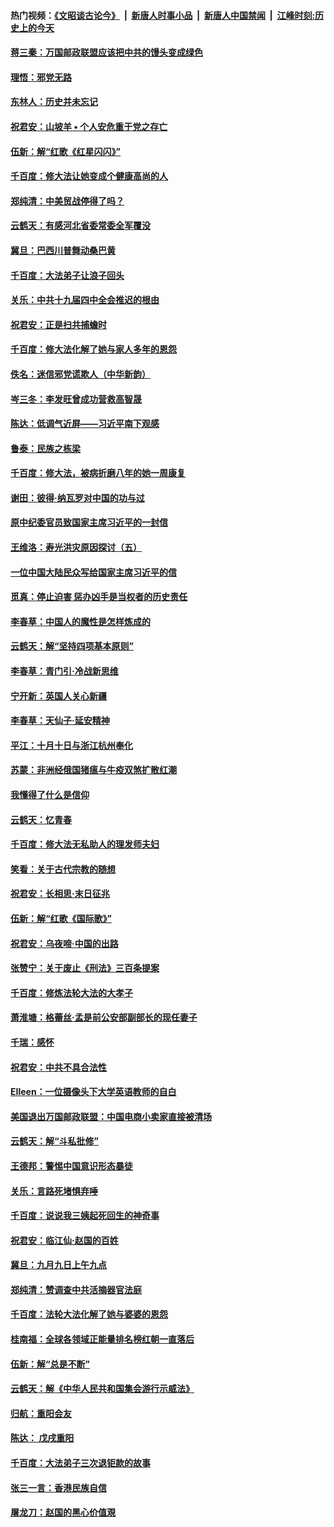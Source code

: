 #### 热门视频：[《文昭谈古论今》](https://github.com/gfw-breaker/wenzhao/blob/master/README.md?t=11031533) &nbsp;|&nbsp; [新唐人时事小品](https://github.com/gfw-breaker/ntdtv-comedy/blob/master/README.md?t=11031533) &nbsp;|&nbsp; [新唐人中国禁闻](https://github.com/gfw-breaker/ntdtv-news/blob/master/README.md?t=11031533) &nbsp;|&nbsp; [江峰时刻:历史上的今天](https://github.com/gfw-breaker/today-in-history/blob/master/README.md?t=11031533) 

#### [蒋三秦：万国邮政联盟应该把中共的馒头变成绿色](../pages/nsc993/n10827005.md?t=11031533) 

#### [理悟：邪党无路](../pages/nsc993/n10826984.md?t=11031533) 

#### [东林人：历史并未忘记](../pages/nsc993/n10826926.md?t=11031533) 

#### [祝君安：山坡羊 • 个人安危重于党之存亡](../pages/nsc993/n10825597.md?t=11031533) 

#### [伍新：解“红歌《红星闪闪》”](../pages/nsc993/n10825564.md?t=11031533) 

#### [千百度：修大法让她变成个健康高尚的人](../pages/nsc993/n10825160.md?t=11031533) 

#### [郑纯清：中美贸战停得了吗？](../pages/nsc993/n10825061.md?t=11031533) 

#### [云鹤天：有感河北省委常委全军覆没](../pages/nsc993/n10824597.md?t=11031533) 

#### [冀旦：巴西川普舞动桑巴黄](../pages/nsc993/n10822176.md?t=11031533) 

#### [千百度：大法弟子让浪子回头](../pages/nsc993/n10819975.md?t=11031533) 

#### [关乐：中共十九届四中全会推迟的根由](../pages/nsc993/n10819308.md?t=11031533) 

#### [祝君安：正是扫共捕蟾时](../pages/nsc993/n10819271.md?t=11031533) 

#### [千百度：修大法化解了她与家人多年的恩怨](../pages/nsc993/n10817526.md?t=11031533) 

#### [佚名：迷信邪党谎欺人（中华新韵）](../pages/nsc993/n10815555.md?t=11031533) 

#### [岑三冬：李发旺曾成功营救高智晟](../pages/nsc993/n10815539.md?t=11031533) 

#### [陈达：低调气近屏——习近平南下观感](../pages/nsc993/n10815525.md?t=11031533) 

#### [鲁泰：民族之栋梁](../pages/nsc993/n10815500.md?t=11031533) 

#### [千百度：修大法，被病折磨八年的她一周康复](../pages/nsc993/n10814999.md?t=11031533) 

#### [谢田：彼得‧纳瓦罗对中国的功与过](../pages/nsc993/n10812731.md?t=11031533) 

#### [原中纪委官员致国家主席习近平的一封信](../pages/nsc993/n10814849.md?t=11031533) 

#### [王维洛：寿光洪灾原因探讨（五）](../pages/nsc993/n10814744.md?t=11031533) 

#### [一位中国大陆民众写给国家主席习近平的信](../pages/nsc993/n10813495.md?t=11031533) 

#### [觅真：停止迫害 惩办凶手是当权者的历史责任](../pages/nsc993/n10811677.md?t=11031533) 

#### [李春草：中国人的魔性是怎样炼成的](../pages/nsc993/n10811622.md?t=11031533) 

#### [云鹤天：解“坚持四项基本原则”](../pages/nsc993/n10810743.md?t=11031533) 

#### [李春草：青门引·冷战新思维](../pages/nsc993/n10810733.md?t=11031533) 

#### [宁开新：英国人关心新疆](../pages/nsc993/n10809847.md?t=11031533) 

#### [李春草：天仙子‧延安精神](../pages/nsc993/n10807053.md?t=11031533) 

#### [平江：十月十日与浙江杭州奉化](../pages/nsc993/n10807043.md?t=11031533) 

#### [苏蒙：非洲经俄国猪瘟与牛疫双煞扩散红潮](../pages/nsc993/n10807031.md?t=11031533) 

#### [我懂得了什么是信仰](../pages/nsc993/n10801554.md?t=11031533) 

#### [云鹤天：忆青春](../pages/nsc993/n10802146.md?t=11031533) 

#### [千百度：修大法无私助人的理发师夫妇](../pages/nsc993/n10802411.md?t=11031533) 

#### [笑看：关于古代宗教的随想](../pages/nsc993/n10802156.md?t=11031533) 

#### [祝君安：长相思‧末日征兆](../pages/nsc993/n10802141.md?t=11031533) 

#### [伍新：解“红歌《国际歌》”](../pages/nsc993/n10800387.md?t=11031533) 

#### [祝君安：乌夜啼‧中国的出路](../pages/nsc993/n10800368.md?t=11031533) 

#### [张赞宁：关于废止《刑法》三百条提案](../pages/nsc993/n10800416.md?t=11031533) 

#### [千百度：修炼法轮大法的大孝子](../pages/nsc993/n10799615.md?t=11031533) 

#### [萧淮塘：格蕾丝‧孟是前公安部副部长的现任妻子](../pages/nsc993/n10799586.md?t=11031533) 

#### [千瑞：感怀](../pages/nsc993/n10799581.md?t=11031533) 

#### [祝君安：中共不具合法性](../pages/nsc993/n10798264.md?t=11031533) 

#### [EIleen：一位摄像头下大学英语教师的自白](../pages/nsc993/n10797002.md?t=11031533) 

#### [美国退出万国邮政联盟：中国电商小卖家直接被清场](../pages/nsc993/n10794894.md?t=11031533) 

#### [云鹤天：解“斗私批修”](../pages/nsc993/n10794890.md?t=11031533) 

#### [王德邦：警惕中国意识形态暴徒](../pages/nsc993/n10794883.md?t=11031533) 

#### [关乐：言路死堵惧弃唾](../pages/nsc993/n10794076.md?t=11031533) 

#### [千百度：说说我三姨起死回生的神奇事](../pages/nsc993/n10794283.md?t=11031533) 

#### [祝君安：临江仙‧赵国的百姓](../pages/nsc993/n10794048.md?t=11031533) 

#### [冀旦：九月九日上午九点](../pages/nsc993/n10794036.md?t=11031533) 

#### [郑纯清：赞调查中共活摘器官法庭](../pages/nsc993/n10791263.md?t=11031533) 

#### [千百度：法轮大法化解了她与婆婆的恩怨](../pages/nsc993/n10791631.md?t=11031533) 

#### [桂南福：全球各领域正能量排名榜红朝一直落后](../pages/nsc993/n10791212.md?t=11031533) 

#### [伍新：解“总是不断”](../pages/nsc993/n10791175.md?t=11031533) 

#### [云鹤天：解《中华人民共和国集会游行示威法》](../pages/nsc993/n10788984.md?t=11031533) 

#### [归航：重阳会友](../pages/nsc993/n10788972.md?t=11031533) 

#### [陈达： 戊戌重阳](../pages/nsc993/n10788955.md?t=11031533) 

#### [千百度：大法弟子三次退钜款的故事](../pages/nsc993/n10788888.md?t=11031533) 

#### [张三一言：香港民族自信](../pages/nsc993/n10788940.md?t=11031533) 

#### [屠龙刀：赵国的黑心价值覌](../pages/nsc993/n10786800.md?t=11031533) 

